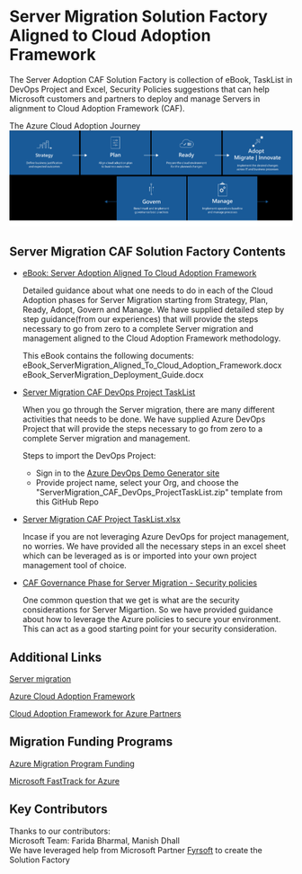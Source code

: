 # Server Migration Solution Factory Aligned to Cloud Adoption Framework # 
The Server Adoption CAF Solution Factory is collection of eBook, TaskList in DevOps Project and Excel, Security Policies suggestions that can help Microsoft customers and partners to deploy and manage Servers in alignment to Cloud Adoption Framework (CAF). 

 The Azure Cloud Adoption Journey
 ![CAF](https://github.com/faridabharmal/WVD_CAF_SolutionFactory/blob/master/TechnicalEnablement/CAF.png)

## Server Migration CAF Solution Factory Contents

* [eBook: Server Adoption Aligned To Cloud Adoption Framework](1_eBook_ServerMigration_Aligned_To_Cloud_Adoption_Framework.docx)

   Detailed guidance about what one needs to do in each of the Cloud Adoption phases for Server Migration starting from Strategy, Plan, Ready, Adopt, Govern and Manage. We have supplied detailed step by step guidance(from our experiences) that will provide the steps necessary to go from zero to a complete Server migration and management aligned to the Cloud Adoption Framework methodology.
   
   This eBook contains the following documents:    
    eBook_ServerMigration_Aligned_To_Cloud_Adoption_Framework.docx
    eBook_ServerMigration_Deployment_Guide.docx
    

*  [Server Migration CAF DevOps Project TaskList](https://github.com/faridabharmal/SQL_CAF_SolutionFactory/tree/master/TechnicalEnablement)

    When you go through the Server migration, there are many different activities that needs to be done. We have supplied Azure DevOps Project that will provide the steps necessary to go from zero to a complete Server migration and management. 

    Steps to import the DevOps Project:  
    * Sign in to the [Azure DevOps Demo Generator site](https://docs.microsoft.com/en-us/)  
    * Provide project name, select your Org, and choose the "ServerMigration_CAF_DevOps_ProjectTaskList.zip" template from this GitHub Repo 

*  [Server Migration CAF Project TaskList.xlsx](https://github.com/faridabharmal/SQL_CAF_SolutionFactory/tree/master/TechnicalEnablement)

   Incase if you are not leveraging Azure DevOps for project management, no worries. We have provided all the necessary steps in an excel sheet which can be leveraged as is or imported into your own project management tool of choice.  

 
* [CAF Governance Phase for Server Migration - Security policies](https://github.com/faridabharmal/SQL_CAF_SolutionFactory/tree/master/TechnicalEnablement)

   One common question that we get is what are the security considerations for Server Migartion. So we have provided guidance about how to leverage the Azure policies to secure your environment. This can act as a good starting point for your security consideration. 


## Additional Links
 [Server migration](https://docs.microsoft.com/en-us/azure/migrate/)

 [Azure Cloud Adoption Framework](https://www.microsoft.com/azure/partners/b/enable/cloud-adoption-framework)

 [Cloud Adoption Framework for Azure Partners](https://www.microsoft.com/azure/partners/adopt?filters=all)


## Migration Funding Programs
 [Azure Migration Program Funding](https://azure.microsoft.com/en-us/migration/migration-program) 

 [Microsoft FastTrack for Azure](https://azure.microsoft.com/en-us/programs/azure-fasttrack)


## Key Contributors
Thanks to our contributors:  
Microsoft Team: Farida Bharmal, Manish Dhall   
We have leveraged help from Microsoft Partner [Fyrsoft](https://www.fyrsoft.com/) to create the Solution Factory   